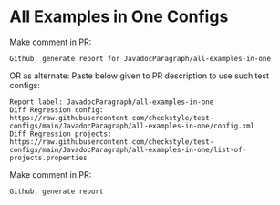 # All Examples in One Configs
Make comment in PR:
```
Github, generate report for JavadocParagraph/all-examples-in-one
```
OR as alternate:
Paste below given to PR description to use such test configs:
```
Report label: JavadocParagraph/all-examples-in-one
Diff Regression config: https://raw.githubusercontent.com/checkstyle/test-configs/main/JavadocParagraph/all-examples-in-one/config.xml
Diff Regression projects: https://raw.githubusercontent.com/checkstyle/test-configs/main/JavadocParagraph/all-examples-in-one/list-of-projects.properties
```
Make comment in PR:
```
Github, generate report
```
